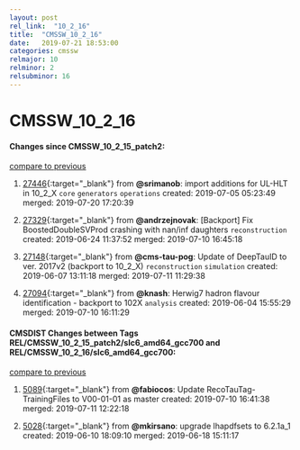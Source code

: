 ```yaml
---
layout: post
rel_link:  "10_2_16"
title:  "CMSSW_10_2_16"
date:   2019-07-21 18:53:00
categories: cmssw
relmajor: 10
relminor: 2
relsubminor: 16
---
```


# CMSSW_10_2_16
#### Changes since CMSSW_10_2_15_patch2:
[compare to previous](https://github.com/cms-sw/cmssw/compare/CMSSW_10_2_15_patch2...CMSSW_10_2_16)



1. [27446](http://github.com/cms-sw/cmssw/pull/27446){:target="_blank"}  from **@srimanob**: import additions for UL-HLT in 10_2_X `core`  `generators`  `operations`  created: 2019-07-05 05:23:49 merged: 2019-07-20 17:20:39



2. [27329](http://github.com/cms-sw/cmssw/pull/27329){:target="_blank"}  from **@andrzejnovak**: [Backport] Fix BoostedDoubleSVProd crashing with nan/inf daughters `reconstruction`  created: 2019-06-24 11:37:52 merged: 2019-07-10 16:45:18



3. [27148](http://github.com/cms-sw/cmssw/pull/27148){:target="_blank"}  from **@cms-tau-pog**: Update of DeepTauID to ver. 2017v2 (backport to 10_2_X) `reconstruction`  `simulation`  created: 2019-06-07 13:11:18 merged: 2019-07-11 11:29:38



4. [27094](http://github.com/cms-sw/cmssw/pull/27094){:target="_blank"}  from **@knash**: Herwig7 hadron flavour identification - backport to 102X `analysis`  created: 2019-06-04 15:55:29 merged: 2019-07-10 16:11:29



#### CMSDIST Changes between Tags REL/CMSSW_10_2_15_patch2/slc6_amd64_gcc700 and REL/CMSSW_10_2_16/slc6_amd64_gcc700:
[compare to previous](https://github.com/cms-sw/cmsdist/compare/REL/CMSSW_10_2_15_patch2/slc6_amd64_gcc700...REL/CMSSW_10_2_16/slc6_amd64_gcc700)



1. [5089](http://github.com/cms-sw/cmsdist/pull/5089){:target="_blank"}  from **@fabiocos**: Update RecoTauTag-TrainingFiles to V00-01-01 as master created: 2019-07-10 16:41:38 merged: 2019-07-11 12:22:18

2. [5028](http://github.com/cms-sw/cmsdist/pull/5028){:target="_blank"}  from **@mkirsano**: upgrade lhapdfsets to 6.2.1a_1 created: 2019-06-10 18:09:10 merged: 2019-06-18 15:11:17
